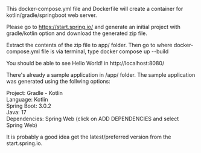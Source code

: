 This docker-compose.yml file and Dockerfile will create a container for kotlin/gradle/springboot web server.  
  
Please go to https://start.spring.io/ and generate an initial project with gradle/kotlin option and download the generated zip file.  
  
Extract the contents of the zip file to app/ folder. Then go to where docker-compose.yml file is via terminal, type docker compose up --build  
  
You should be able to see Hello World! in http://localhost:8080/
  
There's already a sample application in /app/ folder.  The sample application was generated using the follwing options:  
  
Project: Gradle - Kotlin  
Language: Kotlin  
Spring Boot: 3.0.2  
Java: 17  
Dependencies: Spring Web (click on ADD DEPENDENCIES and select Spring Web)  
  
It is probably a good idea get the latest/preferred version from the start.spring.io.